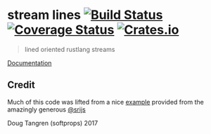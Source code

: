 # stream lines [![Build Status](https://travis-ci.org/softprops/stream-lines.svg?branch=master)](https://travis-ci.org/softprops/stream-lines) [![Coverage Status](https://coveralls.io/repos/github/softprops/stream-lines/badge.svg)](https://coveralls.io/github/softprops/stream-lines) [![Crates.io](https://img.shields.io/crates/v/stream-lines.svg)](https://crates.io/crates/stream-lines)

> lined oriented rustlang streams

[Documentation](http://softprops.github.io/stream-lines)

## Credit

Much of this code was lifted from a nice [example](https://github.com/hyperium/hyper/issues/1335#issuecomment-331682968) provided
from the amazingly generous [@srijs](https://github.com/srijs)

Doug Tangren (softprops) 2017